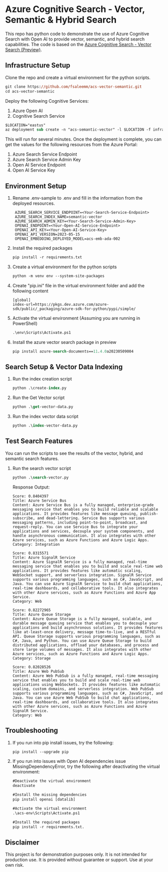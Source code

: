 
# Azure Cognitive Search - Vector, Semantic & Hybrid Search

This repo has python code to demonstrate the use of Azure Cognitive Search with Open AI to provide vector, semantic, and hybrid search capabilities. The code is based on the [Azure Cognitive Search - Vector Search (Preview)](https://github.com/Azure/cognitive-search-vector-pr).

## Infrastructure Setup

Clone the repo and create a virtual environment for the python scripts.

```ps
git clone https://github.com/fsaleemm/acs-vector-semantic.git
cd acs-vector-semantic
```

Deploy the following Cognitive Services:

1. Azure Open AI
1. Cognitive Search Service

```ps
$LOCATION="eastus"
az deployment sub create -n "acs-semantic-vector" -l $LOCATION -f infra/main.bicep -p infra/main.parameters.jsonc -p environmentName="semanticvectorsrc"
```

This will run for several minutes. Once the deployment is complete, you can get the values for the following resources from the Azure Portal:

1. Azure Search Service Endpoint
1. Azure Search Service Admin Key
1. Open AI Service Endpoint
1. Open AI Service Key

## Environment Setup

1. Rename .env-sample to .env and fill in the information from the deployed resources.

   ```code
    AZURE_SEARCH_SERVICE_ENDPOINT=<Your-Search-Service-Endpoint>
    AZURE_SEARCH_INDEX_NAME=semantic-vector
    AZURE_SEARCH_ADMIN_KEY=<Your-Search-Service-Admin-Key>
    OPENAI_ENDPOINT=<Your-Open-AI-Service-Endpoint>
    OPENAI_API_KEY=<Your-Open-AI-Service-Key>
    OPENAI_API_VERSION=2023-05-15
    OPENAI_EMBEDDING_DEPLOYED_MODEL=acs-emb-ada-002
   ```

1. Install the required packages

    ```ps
    pip install -r requirements.txt
    ```

1. Create a virtual environment for the python scripts

    ```ps
    python -m venv env --system-site-packages
    ```

1. Create "pip.ini" file in the virtual environment folder and add the following content

    ```code
    [global]
    index-url=https://pkgs.dev.azure.com/azure-sdk/public/_packaging/azure-sdk-for-python/pypi/simple/
    ```

1. Activate the virtual environment (Assuming you are running in PowerShell)

    ```ps
    .\env\Scripts\Activate.ps1
    ```

1. Install the azure vector search package in preview

    ```ps
    pip install azure-search-documents==11.4.0a20230509004
    ```

## Search Setup & Vector Data Indexing

1. Run the index creation script

    ```ps
    python .\create-index.py
    ```

1. Run the Get Vector script

    ```ps
    python .\get-vector-data.py
    ```

1. Run the index vector data script

    ```ps
    python .\index-vector-data.py
    ```

## Test Search Features

You can run the scripts to see the results of the vector, hybrid, and semantic search features.

1. Run the search vector script

    ```ps
    python .\search-vector.py
    ```

    Response Output:

    ```code
    Score: 0.8404397
    Title: Azure Service Bus
    Content: Azure Service Bus is a fully managed, enterprise-grade messaging service that enables you to build reliable and scalable applications. It provides features like message queuing, publish-subscribe, and dead-lettering. Service Bus supports various messaging patterns, including point-to-point, broadcast, and request-reply. You can use Service Bus to integrate your applications and services, decouple your system components, and handle asynchronous communication. It also integrates with other Azure services, such as Azure Functions and Azure Logic Apps.
    Category: Integration

    Score: 0.8315571
    Title: Azure SignalR Service
    Content: Azure SignalR Service is a fully managed, real-time messaging service that enables you to build and scale real-time web applications. It provides features like automatic scaling, WebSocket support, and serverless integration. SignalR Service supports various programming languages, such as C#, JavaScript, and Java. You can use Azure SignalR Service to build chat applications, real-time dashboards, and collaborative tools. It also integrates with other Azure services, such as Azure Functions and Azure App Service.
    Category: Web

    Score: 0.82272965
    Title: Azure Queue Storage
    Content: Azure Queue Storage is a fully managed, scalable, and durable message queuing service that enables you to decouple your applications and build asynchronous solutions. It provides features like at-least-once delivery, message time-to-live, and a RESTful API. Queue Storage supports various programming languages, such as C#, Java, and Python. You can use Azure Queue Storage to build distributed applications, offload your databases, and process and store large volumes of messages. It also integrates with other Azure services, such as Azure Functions and Azure Logic Apps.
    Category: Storage

    Score: 0.82028526
    Title: Azure Web PubSub
    Content: Azure Web PubSub is a fully managed, real-time messaging service that enables you to build and scale real-time web applications using WebSockets. It provides features like automatic scaling, custom domains, and serverless integration. Web PubSub supports various programming languages, such as C#, JavaScript, and Java. You can use Azure Web PubSub to build chat applications, real-time dashboards, and collaborative tools. It also integrates with other Azure services, such as Azure Functions and Azure SignalR Service.
    Category: Web
    ```


## Troubleshooting

1. If you run into pip install issues, try the following:

    ```ps
    pip install --upgrade pip
    ```

1. If you run into issues with Open AI dependencies issue MissingDependencyError, try the following after deactivating the virtual environment:

    ```ps
    #Deactivate the virtual environment
    deactivate

    #Install the missing dependencies
    pip install openai [datalib]
    
    #Activate the virtual environment
    .\acs-env\Scripts\Activate.ps1

    #Install the required packages
    pip install -r requirements.txt.
    ```

## Disclaimer

This project is for demonstration purposes only. It is not intended for production use. It is provided without guarantee or support. Use at your own risk.